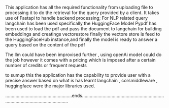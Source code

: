 This application has all the required functionality from uploading file to processing it to do the retrieval for the query provided by a client. 
It takes use of Fastapi to handle backend processing;
For NLP related query langchain has been used specifically the HuggingFace Model 
Pypdf has been used to load the pdf and pass the document to langchain for building embeddings and creatings vectorestore 
finally the vectore store is feed to the HuggingFaceHub instance,and finally the model is ready to answer a query based on the content of the pdf

The llm could have been improvised further , using openAi model could do the job however it comes with a pricing which is imposed after a certain number of 
credits or frequent requests

to sumup this the application has the capability to provide user with a precise answer based on what is has learnt langchain , corsmiddleware 
, huggingface were the major libraries used.



....................................................ends.................................................................................................................
